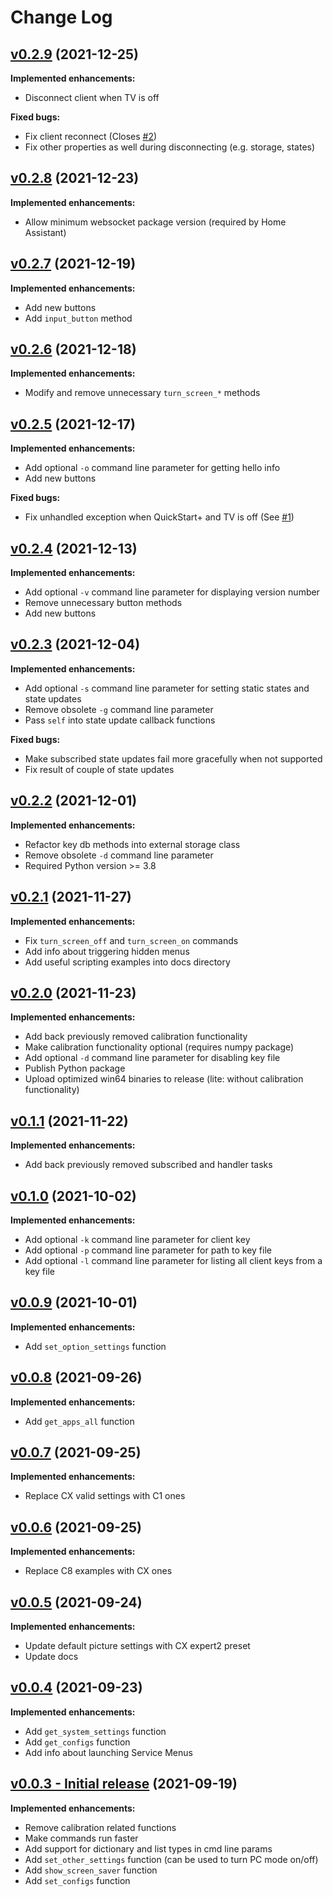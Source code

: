 # Change Log

## [v0.2.9](https://github.com/chros73/bscpylgtv/tree/v0.2.9) (2021-12-25)
**Implemented enhancements:**

- Disconnect client when TV is off

**Fixed bugs:**

- Fix client reconnect (Closes [#2](https://github.com/chros73/bscpylgtv/pull/2))
- Fix other properties as well during disconnecting (e.g. storage, states)

## [v0.2.8](https://github.com/chros73/bscpylgtv/tree/v0.2.8) (2021-12-23)
**Implemented enhancements:**

- Allow minimum websocket package version (required by Home Assistant)

## [v0.2.7](https://github.com/chros73/bscpylgtv/tree/v0.2.7) (2021-12-19)
**Implemented enhancements:**

- Add new buttons
- Add `input_button` method

## [v0.2.6](https://github.com/chros73/bscpylgtv/tree/v0.2.6) (2021-12-18)
**Implemented enhancements:**

- Modify and remove unnecessary `turn_screen_*` methods

## [v0.2.5](https://github.com/chros73/bscpylgtv/tree/v0.2.5) (2021-12-17)
**Implemented enhancements:**

- Add optional `-o` command line parameter for getting hello info
- Add new buttons

**Fixed bugs:**

- Fix unhandled exception when QuickStart+ and TV is off (See [#1](https://github.com/chros73/bscpylgtv/pull/1))

## [v0.2.4](https://github.com/chros73/bscpylgtv/tree/v0.2.4) (2021-12-13)
**Implemented enhancements:**

- Add optional `-v` command line parameter for displaying version number
- Remove unnecessary button methods
- Add new buttons

## [v0.2.3](https://github.com/chros73/bscpylgtv/tree/v0.2.3) (2021-12-04)
**Implemented enhancements:**

- Add optional `-s` command line parameter for setting static states and state updates
- Remove obsolete `-g` command line parameter
- Pass `self` into state update callback functions

**Fixed bugs:**

- Make subscribed state updates fail more gracefully when not supported
- Fix result of couple of state updates

## [v0.2.2](https://github.com/chros73/bscpylgtv/tree/v0.2.2) (2021-12-01)
**Implemented enhancements:**

- Refactor key db methods into external storage class
- Remove obsolete `-d` command line parameter
- Required Python version >= 3.8

## [v0.2.1](https://github.com/chros73/bscpylgtv/tree/v0.2.1) (2021-11-27)
**Implemented enhancements:**

- Fix `turn_screen_off` and  `turn_screen_on` commands
- Add info about triggering hidden menus
- Add useful scripting examples into docs directory

## [v0.2.0](https://github.com/chros73/bscpylgtv/tree/v0.2.0) (2021-11-23)
**Implemented enhancements:**

- Add back previously removed calibration functionality
- Make calibration functionality optional (requires numpy package)
- Add optional `-d` command line parameter for disabling key file
- Publish Python package
- Upload optimized win64 binaries to release (lite: without calibration functionality)

## [v0.1.1](https://github.com/chros73/bscpylgtv/tree/v0.1.1) (2021-11-22)
**Implemented enhancements:**

- Add back previously removed subscribed and handler tasks

## [v0.1.0](https://github.com/chros73/bscpylgtv/tree/v0.1.0) (2021-10-02)
**Implemented enhancements:**

- Add optional `-k` command line parameter for client key
- Add optional `-p` command line parameter for path to key file
- Add optional `-l` command line parameter for listing all client keys from a key file

## [v0.0.9](https://github.com/chros73/bscpylgtv/tree/v0.0.9) (2021-10-01)
**Implemented enhancements:**

- Add `set_option_settings` function

## [v0.0.8](https://github.com/chros73/bscpylgtv/tree/v0.0.8) (2021-09-26)
**Implemented enhancements:**

- Add `get_apps_all` function

## [v0.0.7](https://github.com/chros73/bscpylgtv/tree/v0.0.7) (2021-09-25)
**Implemented enhancements:**

- Replace CX valid settings with C1 ones

## [v0.0.6](https://github.com/chros73/bscpylgtv/tree/v0.0.6) (2021-09-25)
**Implemented enhancements:**

- Replace C8 examples with CX ones

## [v0.0.5](https://github.com/chros73/bscpylgtv/tree/v0.0.5) (2021-09-24)
**Implemented enhancements:**

- Update default picture settings with CX expert2 preset
- Update docs

## [v0.0.4](https://github.com/chros73/bscpylgtv/tree/v0.0.4) (2021-09-23)
**Implemented enhancements:**

- Add `get_system_settings` function
- Add `get_configs` function
- Add info about launching Service Menus

## [v0.0.3 - Initial release](https://github.com/chros73/bscpylgtv/tree/v0.0.3) (2021-09-19)
**Implemented enhancements:**

- Remove calibration related functions
- Make commands run faster
- Add support for dictionary and list types in cmd line params
- Add `set_other_settings` function (can be used to turn PC mode on/off)
- Add `show_screen_saver` function
- Add `set_configs` function

